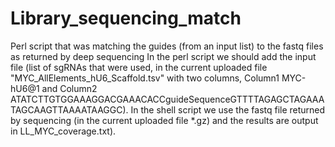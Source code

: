 # Library_sequencing_match
Perl script that was matching the guides (from an input list) to the fastq files as returned by deep sequencing
In the perl script we should add the input file (list of sgRNAs that were used, in the current uploaded file "MYC_AllElements_hU6_Scaffold.tsv" with two columns, 
Column1 MYC-hU6@1 and Column2 ATATCTTGTGGAAAGGACGAAACACCguideSequenceGTTTTAGAGCTAGAAATAGCAAGTTAAAATAAGGC).
In the shell script we use the fastq file returned by sequencing (in the current uploaded file *.gz) and the results are output in LL_MYC_coverage.txt).
